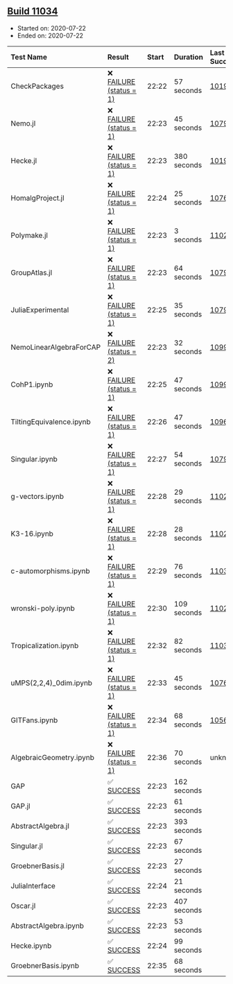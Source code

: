 ## [Build 11034](https://oscarci.mathematik.uni-kl.de/job/oscar/11034/)

* Started on: 2020-07-22
* Ended on: 2020-07-22

| Test Name    | Result | Start | Duration | Last Success | First Failure |
|:-------------|:-------|:------|:---------|:-------------|:--------------|
| CheckPackages | ❌ [FAILURE (status = 1)](https://oscarci.mathematik.uni-kl.de/job/oscar/11034/artifact/logs/build-11034/CheckPackages.log) | 22:22 | 57 seconds | [10197](https://oscarci.mathematik.uni-kl.de/job/oscar/10197/) | [10198](https://oscarci.mathematik.uni-kl.de/job/oscar/10198/) |
| Nemo.jl | ❌ [FAILURE (status = 1)](https://oscarci.mathematik.uni-kl.de/job/oscar/11034/artifact/logs/build-11034/Nemo.jl.log) | 22:23 | 45 seconds | [10790](https://oscarci.mathematik.uni-kl.de/job/oscar/10790/) | [10791](https://oscarci.mathematik.uni-kl.de/job/oscar/10791/) |
| Hecke.jl | ❌ [FAILURE (status = 1)](https://oscarci.mathematik.uni-kl.de/job/oscar/11034/artifact/logs/build-11034/Hecke.jl.log) | 22:23 | 380 seconds | [10197](https://oscarci.mathematik.uni-kl.de/job/oscar/10197/) | [10198](https://oscarci.mathematik.uni-kl.de/job/oscar/10198/) |
| HomalgProject.jl | ❌ [FAILURE (status = 1)](https://oscarci.mathematik.uni-kl.de/job/oscar/11034/artifact/logs/build-11034/HomalgProject.jl.log) | 22:24 | 25 seconds | [10765](https://oscarci.mathematik.uni-kl.de/job/oscar/10765/) | [10766](https://oscarci.mathematik.uni-kl.de/job/oscar/10766/) |
| Polymake.jl | ❌ [FAILURE (status = 1)](https://oscarci.mathematik.uni-kl.de/job/oscar/11034/artifact/logs/build-11034/Polymake.jl.log) | 22:23 | 3 seconds | [11023](https://oscarci.mathematik.uni-kl.de/job/oscar/11023/) | [11024](https://oscarci.mathematik.uni-kl.de/job/oscar/11024/) |
| GroupAtlas.jl | ❌ [FAILURE (status = 1)](https://oscarci.mathematik.uni-kl.de/job/oscar/11034/artifact/logs/build-11034/GroupAtlas.jl.log) | 22:23 | 64 seconds | [10790](https://oscarci.mathematik.uni-kl.de/job/oscar/10790/) | [10791](https://oscarci.mathematik.uni-kl.de/job/oscar/10791/) |
| JuliaExperimental | ❌ [FAILURE (status = 1)](https://oscarci.mathematik.uni-kl.de/job/oscar/11034/artifact/logs/build-11034/JuliaExperimental.log) | 22:25 | 35 seconds | [10790](https://oscarci.mathematik.uni-kl.de/job/oscar/10790/) | [10791](https://oscarci.mathematik.uni-kl.de/job/oscar/10791/) |
| NemoLinearAlgebraForCAP | ❌ [FAILURE (status = 2)](https://oscarci.mathematik.uni-kl.de/job/oscar/11034/artifact/logs/build-11034/NemoLinearAlgebraForCAP.log) | 22:23 | 32 seconds | [10999](https://oscarci.mathematik.uni-kl.de/job/oscar/10999/) | [11000](https://oscarci.mathematik.uni-kl.de/job/oscar/11000/) |
| CohP1.ipynb | ❌ [FAILURE (status = 1)](https://oscarci.mathematik.uni-kl.de/job/oscar/11034/artifact/logs/build-11034/CohP1.ipynb.log) | 22:25 | 47 seconds | [10999](https://oscarci.mathematik.uni-kl.de/job/oscar/10999/) | [11000](https://oscarci.mathematik.uni-kl.de/job/oscar/11000/) |
| TiltingEquivalence.ipynb | ❌ [FAILURE (status = 1)](https://oscarci.mathematik.uni-kl.de/job/oscar/11034/artifact/logs/build-11034/TiltingEquivalence.ipynb.log) | 22:26 | 47 seconds | [10962](https://oscarci.mathematik.uni-kl.de/job/oscar/10962/) | [10963](https://oscarci.mathematik.uni-kl.de/job/oscar/10963/) |
| Singular.ipynb | ❌ [FAILURE (status = 1)](https://oscarci.mathematik.uni-kl.de/job/oscar/11034/artifact/logs/build-11034/Singular.ipynb.log) | 22:27 | 54 seconds | [10790](https://oscarci.mathematik.uni-kl.de/job/oscar/10790/) | [10791](https://oscarci.mathematik.uni-kl.de/job/oscar/10791/) |
| g-vectors.ipynb | ❌ [FAILURE (status = 1)](https://oscarci.mathematik.uni-kl.de/job/oscar/11034/artifact/logs/build-11034/g-vectors.ipynb.log) | 22:28 | 29 seconds | [11023](https://oscarci.mathematik.uni-kl.de/job/oscar/11023/) | [11024](https://oscarci.mathematik.uni-kl.de/job/oscar/11024/) |
| K3-16.ipynb | ❌ [FAILURE (status = 1)](https://oscarci.mathematik.uni-kl.de/job/oscar/11034/artifact/logs/build-11034/K3-16.ipynb.log) | 22:28 | 28 seconds | [11023](https://oscarci.mathematik.uni-kl.de/job/oscar/11023/) | [11024](https://oscarci.mathematik.uni-kl.de/job/oscar/11024/) |
| c-automorphisms.ipynb | ❌ [FAILURE (status = 1)](https://oscarci.mathematik.uni-kl.de/job/oscar/11034/artifact/logs/build-11034/c-automorphisms.ipynb.log) | 22:29 | 76 seconds | [11031](https://oscarci.mathematik.uni-kl.de/job/oscar/11031/) | [11032](https://oscarci.mathematik.uni-kl.de/job/oscar/11032/) |
| wronski-poly.ipynb | ❌ [FAILURE (status = 1)](https://oscarci.mathematik.uni-kl.de/job/oscar/11034/artifact/logs/build-11034/wronski-poly.ipynb.log) | 22:30 | 109 seconds | [11029](https://oscarci.mathematik.uni-kl.de/job/oscar/11029/) | [11030](https://oscarci.mathematik.uni-kl.de/job/oscar/11030/) |
| Tropicalization.ipynb | ❌ [FAILURE (status = 1)](https://oscarci.mathematik.uni-kl.de/job/oscar/11034/artifact/logs/build-11034/Tropicalization.ipynb.log) | 22:32 | 82 seconds | [11032](https://oscarci.mathematik.uni-kl.de/job/oscar/11032/) | [11033](https://oscarci.mathematik.uni-kl.de/job/oscar/11033/) |
| uMPS(2,2,4)_0dim.ipynb | ❌ [FAILURE (status = 1)](https://oscarci.mathematik.uni-kl.de/job/oscar/11034/artifact/logs/build-11034/uMPS-2-2-4-_0dim.ipynb.log) | 22:33 | 45 seconds | [10765](https://oscarci.mathematik.uni-kl.de/job/oscar/10765/) | [10766](https://oscarci.mathematik.uni-kl.de/job/oscar/10766/) |
| GITFans.ipynb | ❌ [FAILURE (status = 1)](https://oscarci.mathematik.uni-kl.de/job/oscar/11034/artifact/logs/build-11034/GITFans.ipynb.log) | 22:34 | 68 seconds | [10566](https://oscarci.mathematik.uni-kl.de/job/oscar/10566/) | [10567](https://oscarci.mathematik.uni-kl.de/job/oscar/10567/) |
| AlgebraicGeometry.ipynb | ❌ [FAILURE (status = 1)](https://oscarci.mathematik.uni-kl.de/job/oscar/11034/artifact/logs/build-11034/AlgebraicGeometry.ipynb.log) | 22:36 | 70 seconds | unknown | unknown |
| GAP | ✅ [SUCCESS](https://oscarci.mathematik.uni-kl.de/job/oscar/11034/artifact/logs/build-11034/GAP.log) | 22:23 | 162 seconds |  |  |
| GAP.jl | ✅ [SUCCESS](https://oscarci.mathematik.uni-kl.de/job/oscar/11034/artifact/logs/build-11034/GAP.jl.log) | 22:23 | 61 seconds |  |  |
| AbstractAlgebra.jl | ✅ [SUCCESS](https://oscarci.mathematik.uni-kl.de/job/oscar/11034/artifact/logs/build-11034/AbstractAlgebra.jl.log) | 22:23 | 393 seconds |  |  |
| Singular.jl | ✅ [SUCCESS](https://oscarci.mathematik.uni-kl.de/job/oscar/11034/artifact/logs/build-11034/Singular.jl.log) | 22:23 | 67 seconds |  |  |
| GroebnerBasis.jl | ✅ [SUCCESS](https://oscarci.mathematik.uni-kl.de/job/oscar/11034/artifact/logs/build-11034/GroebnerBasis.jl.log) | 22:23 | 27 seconds |  |  |
| JuliaInterface | ✅ [SUCCESS](https://oscarci.mathematik.uni-kl.de/job/oscar/11034/artifact/logs/build-11034/JuliaInterface.log) | 22:24 | 21 seconds |  |  |
| Oscar.jl | ✅ [SUCCESS](https://oscarci.mathematik.uni-kl.de/job/oscar/11034/artifact/logs/build-11034/Oscar.jl.log) | 22:23 | 407 seconds |  |  |
| AbstractAlgebra.ipynb | ✅ [SUCCESS](https://oscarci.mathematik.uni-kl.de/job/oscar/11034/artifact/logs/build-11034/AbstractAlgebra.ipynb.log) | 22:23 | 53 seconds |  |  |
| Hecke.ipynb | ✅ [SUCCESS](https://oscarci.mathematik.uni-kl.de/job/oscar/11034/artifact/logs/build-11034/Hecke.ipynb.log) | 22:24 | 99 seconds |  |  |
| GroebnerBasis.ipynb | ✅ [SUCCESS](https://oscarci.mathematik.uni-kl.de/job/oscar/11034/artifact/logs/build-11034/GroebnerBasis.ipynb.log) | 22:35 | 68 seconds |  |  |
